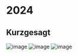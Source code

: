 # 2024

## Kurzgesagt


![image](~@image/2024/kurz/1.jpg)
![image](~@image/2024/kurz/2.jpg)
![image](~@image/2024/kurz/3.jpg)
<!-- ![Kurzgesagt](~@image/2024/kurzgesagt2.jpg)
![Kurzgesagt](~@image/2024/kurzgesagt.jpg) -->